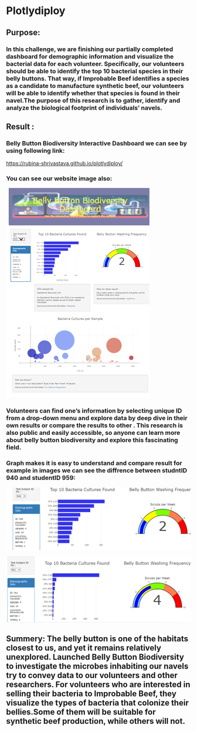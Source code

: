 # Plotlydiploy
## Purpose:
### In this challenge, we are finishing our partially completed dashboard for demographic information and  visualize the bacterial data for each volunteer. Specifically, our volunteers should be able to identify the top 10 bacterial species in their belly buttons. That way, if Improbable Beef identifies a species as a candidate to manufacture synthetic beef, our volunteers will be able to identify whether that species is found in their navel.The purpose of this research is to gather, identify and analyze the biological footprint of individuals’ navels.
## Result :
### Belly Button Biodiversity Interactive Dashboard we can see by using following link:
https://rubina-shrivastava.github.io/plotlydiploy/
### You can see our website image also:
![Belly Button Biodiversity Interactive Dashboard](https://github.com/Rubina-Shrivastava/plotlydiploy/blob/main/images/website.png)
### Volunteers can find one’s information by selecting unique ID from a drop-down menu and explore data by deep dive in their own results or compare the results to other . This research is also public and easily accessible, so anyone can learn more about belly button biodiversity and explore this fascinating field.
### Graph makes it is easy to understand and compare result for example in images we can see the diffrence between studntID 940 and studentID 959:
![studentID 940](https://github.com/Rubina-Shrivastava/plotlydiploy/blob/main/images/studentID940.png)

![studentID 961](https://github.com/Rubina-Shrivastava/plotlydiploy/blob/main/images/studentID961.png)
## Summery: The belly button is one of the habitats closest to us, and yet it remains relatively unexplored. Launched Belly Button Biodiversity to investigate the microbes inhabiting our navels try to convey data to our volunteers and other researchers. For volunteers who are interested in selling their bacteria to Improbable Beef, they visualize the types of bacteria that colonize their bellies.Some of them will be suitable for synthetic beef production, while others will not.


